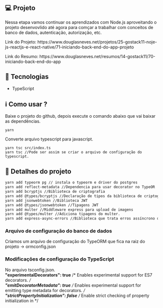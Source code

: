 ## :computer: Projeto
<p>Nessa etapa vamos continuar os aprendizados com Node.js aproveitando o projeto desenvovlido até agora para comçar a trabalhar com conceitos de banco de dados, autenticação, autorização, etc.</p>
<p>Link do Projeto: https://www.douglasneves.net/projetos/25-gostack11-noje-js-reactjs-e-react-native/71-iniciando-back-end-do-app-projeto</p>
<p>Link do Resumo: https://www.douglasneves.net/resumos/14-gostack11/70-iniciando-back-end-do-app</p>

## :rocket: Tecnologias
- TypeScript


## :information_source: Como usar ?
<p>Baixe o projeto do github, depois execute o comando abaixo que vai baixar as dependências.</p>

```
yarn
```

<p>Converte arquivo typescript para javascript.</p>

```
yarn tsc src/index.ts
yarn tsc //Pode ser assim se criar o arquivo de configuração do typescript.
```

## :book: Detalhes do projeto
```bash
yarn add typeorm pg // instala o typeorm e driver do postgres
yarn add reflect-metadata //Dependencia para usar decorator no TypeOR
yarn add bcryptjs //Biblioteca de criptografia
yarn add @types/bcryptjs //Declaração de tipos da biblioteca de criptografia
yarn add jsonwebtoken //Biblioteca JWT
yarn add @types/jsonwebtoken //Tipagens JWT
yarn add multer //Middleware express para upload de imagens
yarn add @types/multer //Adiciona tipagens do multer.
yarn add express-async-errors //Biblioteca que trata erros assíncrono de rotas.
```

### Arquivo de configuração do banco de dados
Criamos um arquivo de configuração do TypeORM que fica na raiz do projeto -> ormconfig.json


### Modificações de configuração do TypeScript
No arquivo tsconfig.json.<br/>
**"experimentalDecorators": true**      /* Enables experimental support for ES7 decorators. */ <br/>
**"emitDecoratorMetadata": true**        /* Enables experimental support for emitting type metadata for decorators. */<br/>
**"strictPropertyInitialization": false**  /* Enable strict checking of property initialization in */



